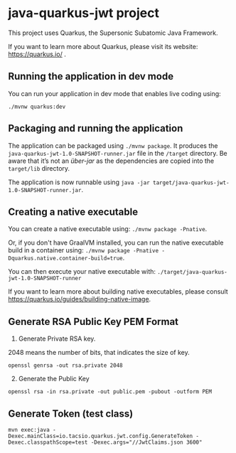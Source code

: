 # java-quarkus-jwt project

This project uses Quarkus, the Supersonic Subatomic Java Framework.

If you want to learn more about Quarkus, please visit its website: https://quarkus.io/ .

## Running the application in dev mode

You can run your application in dev mode that enables live coding using:
```
./mvnw quarkus:dev
```

## Packaging and running the application

The application can be packaged using `./mvnw package`.
It produces the `java-quarkus-jwt-1.0-SNAPSHOT-runner.jar` file in the `/target` directory.
Be aware that it’s not an _über-jar_ as the dependencies are copied into the `target/lib` directory.

The application is now runnable using `java -jar target/java-quarkus-jwt-1.0-SNAPSHOT-runner.jar`.

## Creating a native executable

You can create a native executable using: `./mvnw package -Pnative`.

Or, if you don't have GraalVM installed, you can run the native executable build in a container using: `./mvnw package -Pnative -Dquarkus.native.container-build=true`.

You can then execute your native executable with: `./target/java-quarkus-jwt-1.0-SNAPSHOT-runner`

If you want to learn more about building native executables, please consult https://quarkus.io/guides/building-native-image.


## Generate RSA Public Key PEM Format

1. Generate Private RSA key. 

2048 means the number of bits, that indicates the size of key.

```shell
openssl genrsa -out rsa.private 2048
```

2. Generate the Public Key

```shell
openssl rsa -in rsa.private -out public.pem -pubout -outform PEM
```

## Generate Token (test class)

```shell
mvn exec:java -Dexec.mainClass=io.tacsio.quarkus.jwt.config.GenerateToken -Dexec.classpathScope=test -Dexec.args="//JwtClaims.json 3600"
```